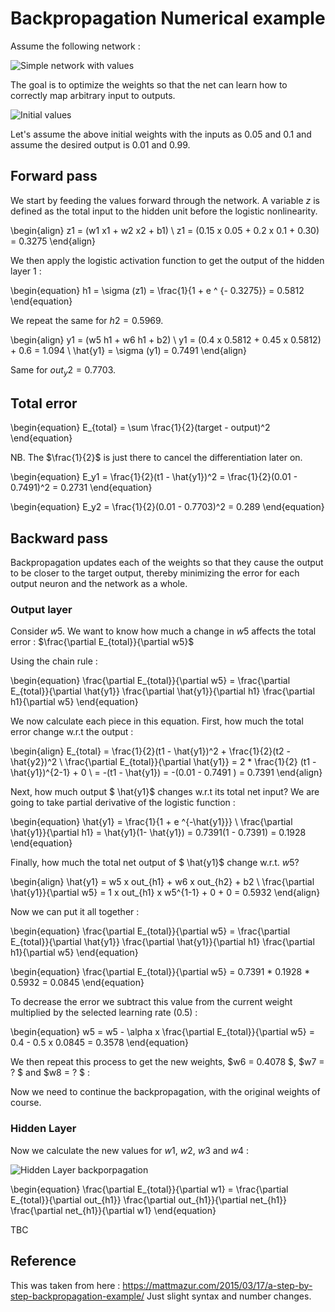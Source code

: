 # Backpropagation Numerical example

Assume the following network :

![Simple network with values](../images/backprop_simpl_net.png)

The goal is to optimize the weights so that the net can learn how to correctly map arbitrary input to outputs.

![Initial values](../images/simpl_net_init_vals.png)

Let's assume the above initial weights with the inputs as 0.05 and 0.1 and assume the desired output is 0.01 and 0.99.

## Forward pass
We start by feeding the values forward through the network.
A variable $z$ is defined as the total input to the hidden unit before the logistic nonlinearity.

\begin{align}
    z1 = (w1  x1 + w2  x2 + b1) \\
    z1 = (0.15 x 0.05 + 0.2 x 0.1 + 0.30) = 0.3275
\end{align}

We then apply the logistic activation function to get the output of the hidden layer 1 :

\begin{equation}
  h1 = \sigma (z1) = \frac{1}{1 + e ^ {- 0.3275}} = 0.5812 
\end{equation}

We repeat the same for $h2 = 0.5969$.

\begin{align}
  y1 = (w5  h1 + w6  h1 + b2)  \\
  y1 = (0.4 x 0.5812 + 0.45 x 0.5812) + 0.6 = 1.094 \\
  \hat{y1} = \sigma (y1) = 0.7491
\end{align}

Same for $out_y2 = 0.7703$.

## Total error
\begin{equation}
  E_{total} = \sum \frac{1}{2}(target - output)^2
\end{equation}

NB. The $\frac{1}{2}$ is just there to cancel the differentiation later on.

\begin{equation}
  E_y1 = \frac{1}{2}(t1 - \hat{y1})^2 = \frac{1}{2}(0.01 - 0.7491)^2 = 0.2731
\end{equation}

\begin{equation}
  E_y2 = \frac{1}{2}(0.01 - 0.7703)^2 = 0.289
\end{equation}

## Backward pass
Backpropagation updates each of the weights so that they cause the output to be closer to the target output, thereby minimizing the error for each output neuron and the network as a whole.

### Output layer
Consider $w5$. We want to know how much a change in $w5$ affects the total error : $\frac{\partial E_{total}}{\partial w5}$

Using the chain rule :

\begin{equation} 
\frac{\partial E_{total}}{\partial w5} = \frac{\partial E_{total}}{\partial \hat{y1}} \frac{\partial \hat{y1}}{\partial h1} \frac{\partial h1}{\partial w5} 
\end{equation}

We now calculate each piece in this equation.
First, how much the total error change w.r.t the output :

\begin{align}
    E_{total} = \frac{1}{2}(t1 - \hat{y1})^2 + \frac{1}{2}(t2 - \hat{y2})^2 \\
    \frac{\partial E_{total}}{\partial \hat{y1}} = 2 * \frac{1}{2} (t1 - \hat{y1})^{2-1} + 0 \\
    = -(t1 - \hat{y1}) = -(0.01 - 0.7491 ) = 0.7391
\end{align}

Next, how much output $ \hat{y1}$ changes w.r.t its total net input?
We are going to take partial derivative of the logistic function :

\begin{equation}
  \hat{y1} = \frac{1}{1 + e ^{-\hat{y1}}} \\
  \frac{\partial \hat{y1}}{\partial h1} = \hat{y1}(1- \hat{y1}) = 0.7391(1 - 0.7391) = 0.1928
\end{equation}

Finally, how much the total net output of $ \hat{y1}$ change w.r.t. $w5$?

\begin{align}
  \hat{y1} = w5 x out_{h1} + w6 x out_{h2} + b2 \\
  \frac{\partial \hat{y1}}{\partial w5} = 1  x out_{h1} x w5^{1-1} + 0 + 0 = 0.5932
\end{align}

Now we can put it all together :

\begin{equation} 
\frac{\partial E_{total}}{\partial w5} = \frac{\partial E_{total}}{\partial \hat{y1}} \frac{\partial \hat{y1}}{\partial h1} \frac{\partial h1}{\partial w5} 
\end{equation}

\begin{equation} 
\frac{\partial E_{total}}{\partial w5} = 0.7391 \* 0.1928 \* 0.5932 = 0.0845
\end{equation}

To decrease the error we subtract this value from the current weight multiplied by the selected learning rate (0.5) :

\begin{equation} 
    w5 = w5 - \alpha x \frac{\partial E_{total}}{\partial w5} = 0.4 - 0.5 x 0.0845 = 0.3578
\end{equation}

We then repeat this process to get the new weights, $w6 = 0.4078 $, $w7 = ? $ and $w8 = ? $ :

Now we need to continue the backpropagation, with the original weights of course.

### Hidden Layer
Now we calculate the new values for $w1$, $w2$, $w3$ and $w4$ :

![Hidden Layer backporpagation](../images/backprop_hiddenL.png)


\begin{equation} 
\frac{\partial E_{total}}{\partial w1} = \frac{\partial E_{total}}{\partial out_{h1}} \frac{\partial out_{h1}}{\partial net_{h1}} \frac{\partial net_{h1}}{\partial w1} 
\end{equation}


TBC



## Reference
This was taken from here : https://mattmazur.com/2015/03/17/a-step-by-step-backpropagation-example/
Just slight syntax and number changes.

